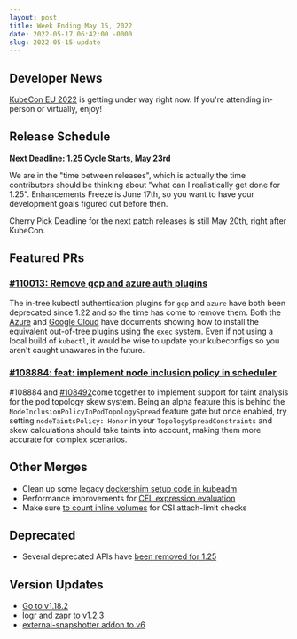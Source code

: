 ```yaml
---
layout: post
title: Week Ending May 15, 2022
date: 2022-05-17 06:42:00 -0000
slug: 2022-05-15-update
---
```


## Developer News

[KubeCon EU 2022](https://events.linuxfoundation.org/kubecon-cloudnativecon-europe/) is getting under way right now. If you're attending in-person or virtually, enjoy!

## Release Schedule

**Next Deadline: 1.25 Cycle Starts, May 23rd**

We are in the "time between releases", which is actually the time contributors should be thinking about "what can I realistically get done for 1.25".  Enhancements Freeze is June 17th, so you want to have your development goals figured out before then.

Cherry Pick Deadline for the next patch releases is still May 20th, right after KubeCon.

## Featured PRs

### [#110013: Remove gcp and azure auth plugins](https://github.com/kubernetes/kubernetes/pull/110013)

The in-tree kubectl authentication plugins for `gcp` and `azure` have both been deprecated since 1.22 and so the time has come to remove them. Both the [Azure](https://github.com/Azure/kubelogin) and [Google Cloud](https://cloud.google.com/blog/products/containers-kubernetes/kubectl-auth-changes-in-gke) have documents showing how to install the equivalent out-of-tree plugins using the `exec` system. Even if not using a local build of `kubectl`, it would be wise to update your kubeconfigs so you aren't caught unawares in the future.

### [#108884: feat: implement node inclusion policy in scheduler](https://github.com/kubernetes/kubernetes/pull/108884)

#108884 and [#108492](https://github.com/kubernetes/kubernetes/pull/108492)come together to implement support for taint analysis for the pod topology skew system. Being an alpha feature this is behind the `NodeInclusionPolicyInPodTopologySpread` feature gate but once enabled, try setting `nodeTaintsPolicy: Honor` in your `TopologySpreadConstraints` and skew calculations should take taints into account, making them more accurate for complex scenarios.

## Other Merges

* Clean up some legacy [dockershim setup code in kubeadm](https://github.com/kubernetes/kubernetes/pull/110022)
* Performance improvements for [CEL expression evaluation](https://github.com/kubernetes/kubernetes/pull/108011)
* Make sure [to count inline volumes](https://github.com/kubernetes/kubernetes/pull/107787) for CSI attach-limit checks

## Deprecated

* Several deprecated APIs have [been removed for 1.25](https://github.com/kubernetes/kubernetes/pull/108797)

## Version Updates

* [Go to v1.18.2](https://github.com/kubernetes/kubernetes/pull/110043)
* [logr and zapr to v1.2.3](https://github.com/kubernetes/kubernetes/pull/109891)
* [external-snapshotter addon to v6](https://github.com/kubernetes/kubernetes/pull/110021)
